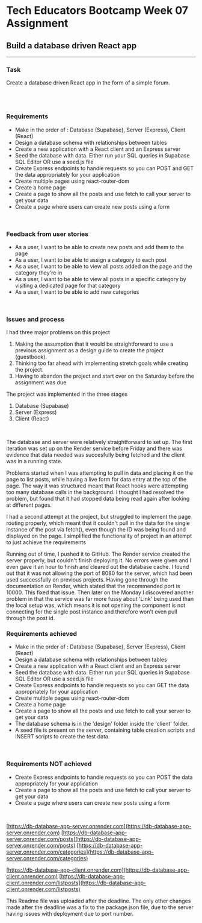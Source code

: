 # Tech Educators Bootcamp Week 07 Assignment


## Build a database driven React app
------------------------------------

### Task

Create a database driven React app in the form of a simple forum.

<br>
<br>

### Requirements

- Make in the order of : Database (Supabase), Server (Express), Client (React)
- Design a database schema with relationships between tables
- Create a new application with a React client and an Express server
- Seed the database with data. Either run your SQL queries in Supabase SQL Editor OR use a seed.js file
- Create Express endpoints to handle requests so you can POST and GET the data appropriately for your application
- Create multiple pages using react-router-dom
- Create a home page
- Create a page to show all the posts and use fetch to call your server to get your data
- Create a page where users can create new posts using a form


<br>

### Feedback from user stories


- As a user, I want to be able to create new posts and add them to the page
- As a user, I want to be able to assign a category to each post
- As a user, I want to be able to view all posts added on the page and the category they're in
- As a user, I want to be able to view all posts in a specific category by visiting a dedicated page for that category
- As a user, I want to be able to add new categories
<br>


### Issues and process

I had three major problems on this project

1. Making the assumption that it would be straightforward to use a previous assignment as a design guide to create the project (guestbook).
2. Thinking too far ahead with implementing stretch goals while creating the project.
3. Having to abandon the project and start over on the Saturday before the assignment was due


The project was implemented in the three stages

1. Database (Supabase)
2. Server (Express) 
3. Client (React)
<br>

The database and server were relatively straightforward to set up.
The first iteration was set up on the Render service before Friday and there was evidence that data needed was succesfully being fetched and the client was in a running state.

Problems started when I was attempting to pull in data and placing it on the page to list posts, while having a live form for data entry at the top of the page. The way it was structured meant that React hooks were attempting too many database calls in the background. I thought I had resolved the problem, but found that it had stopped data being read again after looking at different pages. 

I had a second attempt at the project, but struggled to implement the page routing properly, which meant that it couldn't pull in the data for the single instance of the post via fetch(), even though the ID was being found and displayed on the page. I simplified the functionality of project in an attempt to just achieve the requirements

Running out of time, I pushed it to GitHub. The Render service created the server properly, but couldn't finish deploying it. No errors were given and I even gave it an hour to finish and cleared out the database cache. I found out that it was not allowing the port of 8080 for the server, which had been used successfully on previous projects. Having gone through the documentation on Render, which stated that the recommended port is 10000. This fixed that issue.
Then later on the Monday I discovered another problem in that the service was far more fussy about 'Link' being used than the local setup was, which means it is not opening the component is not connecting for the single post instance and therefore won't even pull through the post id.
<br>

### Requirements achieved

- Make in the order of : Database (Supabase), Server (Express), Client (React)
- Design a database schema with relationships between tables
- Create a new application with a React client and an Express server
- Seed the database with data. Either run your SQL queries in Supabase SQL Editor OR use a seed.js file
- Create Express endpoints to handle requests so you can GET the data appropriately for your application
- Create multiple pages using react-router-dom
- Create a home page
- Create a page to show all the posts and use fetch to call your server to get your data
- The database schema is in the 'design' folder inside the 'client' folder.
- A seed file is present on the server, containing table creation scripts and INSERT scripts to create the test data.
<br>

### Requirements NOT achieved

- Create Express endpoints to handle requests so you can POST the data appropriately for your application
- Create a page to show all the posts and use fetch to call your server to get your data
- Create a page where users can create new posts using a form
<br>


[https://db-database-app-server.onrender.com](https://db-database-app-server.onrender.com)
[https://db-database-app-server.onrender.com/posts](https://db-database-app-server.onrender.com/posts)
[https://db-database-app-server.onrender.com/categories](https://db-database-app-server.onrender.com/categories)


[https://db-database-app-client.onrender.com](https://db-database-app-client.onrender.com)
[https://db-database-app-client.onrender.com/listposts](https://db-database-app-client.onrender.com/listposts)



This Readme file was uploaded after the deadline.
The only other changes made after the deadline was a fix to the package.json file, due to the server having issues with deployment due to port number.